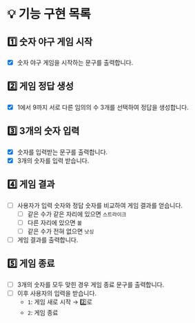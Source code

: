 # 💡 기능 구현 목록

## 1️⃣ 숫자 야구 게임 시작
- [x] 숫자 야구 게임을 시작하는 문구를 출력합니다.

## 2️⃣ 게임 정답 생성
- [x] 1에서 9까지 서로 다른 임의의 수 3개를 선택하여 정답을 생성합니다.

## 3️⃣ 3개의 숫자 입력
- [x] 숫자를 입력받는 문구를 출력합니다.
- [x] 3개의 숫자를 입력 받습니다.

## 4️⃣ 게임 결과
- [ ] 사용자가 입력 숫자와 정답 숫자를 비교하여 게임 결과를 얻습니다.
    - [ ] 같은 수가 같은 자리에 있으면 `스트라이크`
    - [ ] 다른 자리에 있으면 `볼`
    - [ ] 같은 수가 전혀 없으면 `낫싱`
- [ ] 게임 결과를 출력합니다.

## 5️⃣ 게임 종료
- [ ] 3개의 숫자를 모두 맞힌 경우 게임 종료 문구를 출력합니다.
- [ ] 이후 사용자의 입력을 받습니다.
    - `1`: 게임 새로 시작 → 2️⃣로
    - `2`: 게임 종료